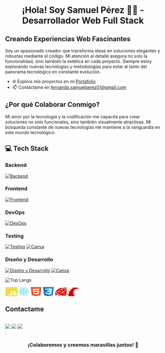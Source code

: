 <h1 align="center">¡Hola! Soy Samuel Pérez 👨‍💻 - Desarrollador Web Full Stack</h1>

## Creando Experiencias Web Fascinantes

Soy un apasionado creador que transforma ideas en soluciones elegantes y robustas mediante el código. Mi atención al detalle asegura no solo la funcionalidad, sino también la estética en cada proyecto. Siempre estoy explorando nuevas tecnologías y metodologías para estar al tanto del panorama tecnológico en constante evolución.

- 🌐 Explora mis proyectos en mi [Portafolio](https://portfolio-samuel-developer.netlify.app/)
- 📫 Contáctame en fernando.samuelperez01@gmail.com

## ¿Por qué Colaborar Conmigo?

Mi amor por la tecnología y la codificación me capacita para crear soluciones no solo funcionales, sino también visualmente atractivas. Mi búsqueda constante de nuevas tecnologías me mantiene a la vanguardia en este mundo tecnológico. 

## 💻 Tech Stack

### Backend
[![Backend](https://skillicons.dev/icons?i=ruby,postgresql,rails,nodejs,bash)](https://skillicons.dev)

### Frontend
[![Frontend](https://skillicons.dev/icons?i=html,css,javascript,react,vuejs,vite)](https://skillicons.dev)

### DevOps
[![DevOps](https://skillicons.dev/icons?i=linux,git,aws,powershell)](https://skillicons.dev)

### Testing
[![Testing](https://skillicons.dev/icons?i=jest)](https://skillicons.dev) 
<a href="https://www.cypress.io/">
  <img src="https://asset.brandfetch.io/idIq_kF0rb/idv3zwmSiY.jpeg" alt="Canva" width="50" height="50">
</a>

### Diseño y Desarrollo
[![Diseño y Desarrollo](https://skillicons.dev/icons?i=figma,emotion,vscode)](https://skillicons.dev)
<a href="https://www.canva.com/">
  <img src="https://1000marcas.net/wp-content/uploads/2020/01/Canva-logo.png" alt="Canva" width="auto" height="50">
</a>

  ![Top Langs](https://github-readme-stats.vercel.app/api/top-langs/?username=SamuelPereZz&layout=compact)

<div style="display: flex"><br>
  <img align="center" height="30" width="40" src="https://raw.githubusercontent.com/devicons/devicon/master/icons/javascript/javascript-plain.svg">
  <img align="center" height="30" width="40" src="https://raw.githubusercontent.com/devicons/devicon/master/icons/react/react-original.svg">
  <img align="center" height="30" width="40" src="https://raw.githubusercontent.com/devicons/devicon/master/icons/html5/html5-original.svg">
  <img align="center" height="30" width="40" src="https://raw.githubusercontent.com/devicons/devicon/master/icons/css3/css3-original.svg">
  <img align="center" height="30" width="40" src="https://raw.githubusercontent.com/devicons/devicon/master/icons/ruby/ruby-plain.svg">
  <img align="center" height="30" width="40" src="https://raw.githubusercontent.com/devicons/devicon/master/icons/rails/rails-plain.svg">
</div>

## Contactame

<div style="display: inline_block"><br> 
<a href = "mailto:fernando.samuelperez01@gmail.com" target="_blank"><img src="https://img.shields.io/badge/Gmail-D14836?style=for-the-badge&logo=gmail&logoColor=white" target="_blank"></a>
  <a href="https://www.linkedin.com/in/samperezr1/" target="_blank"><img src="https://img.shields.io/badge/-LinkedIn-%230077B5?style=for-the-badge&logo=linkedin&logoColor=white" target="_blank"></a>
  <a href="https://www.instagram.com/samuel_perezz00/" target="_blank"><img src="https://img.shields.io/badge/-Instagram-%23E4405F?style=for-the-badge&logo=instagram&logoColor=white" target="_blank"></a>
</div>
.
<br/>
<h3 align="center">¡Colaboremos y creemos maravillas juntos! 🚀</h3>
